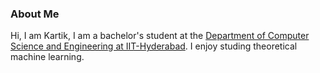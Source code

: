 ### About Me

Hi, I am Kartik, I am a bachelor's student at the [Department of Computer Science and Engineering at IIT-Hyderabad](https://cse.iith.ac.in/). I enjoy studing theoretical machine learning.